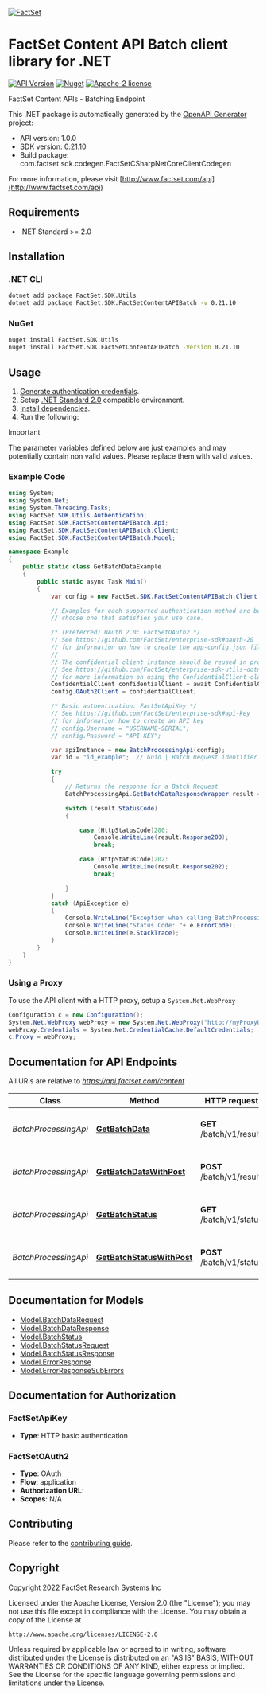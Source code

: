 [![FactSet](https://raw.githubusercontent.com/factset/enterprise-sdk/main/docs/images/factset-logo.svg)](https://www.factset.com)

# FactSet Content API Batch client library for .NET

[![API Version](https://img.shields.io/badge/api-v1.0.0-blue)]()
[![Nuget](https://img.shields.io/badge/nuget-v0.21.10-orange)](https://www.nuget.org/packages/FactSet.SDK.FactSetContentAPIBatch/0.21.10)
[![Apache-2 license](https://img.shields.io/badge/license-Apache2-brightgreen.svg)](https://www.apache.org/licenses/LICENSE-2.0)

FactSet Content APIs - Batching Endpoint

This .NET package is automatically generated by the [OpenAPI Generator](https://openapi-generator.tech) project:

- API version: 1.0.0
- SDK version: 0.21.10
- Build package: com.factset.sdk.codegen.FactSetCSharpNetCoreClientCodegen

For more information, please visit [http://www.factset.com/api](http://www.factset.com/api)

## Requirements

* .NET Standard >= 2.0

## Installation

### .NET CLI

```bash
dotnet add package FactSet.SDK.Utils
dotnet add package FactSet.SDK.FactSetContentAPIBatch -v 0.21.10
```

### NuGet

```bash
nuget install FactSet.SDK.Utils
nuget install FactSet.SDK.FactSetContentAPIBatch -Version 0.21.10
```

## Usage

1. [Generate authentication credentials](../../../../README.md#authentication).
2. Setup [.NET Standard 2.0](https://docs.microsoft.com/en-us/dotnet/standard/net-standard?tabs=net-standard-2-0) compatible environment.
3. [Install dependencies](#installation).
4. Run the following:

> [!IMPORTANT]
> The parameter variables defined below are just examples and may potentially contain non valid values. Please replace them with valid values.

### Example Code

```csharp
using System;
using System.Net;
using System.Threading.Tasks;
using FactSet.SDK.Utils.Authentication;
using FactSet.SDK.FactSetContentAPIBatch.Api;
using FactSet.SDK.FactSetContentAPIBatch.Client;
using FactSet.SDK.FactSetContentAPIBatch.Model;

namespace Example
{
    public static class GetBatchDataExample
    {
        public static async Task Main()
        {
            var config = new FactSet.SDK.FactSetContentAPIBatch.Client.Configuration();

            // Examples for each supported authentication method are below,
            // choose one that satisfies your use case.

            /* (Preferred) OAuth 2.0: FactSetOAuth2 */
            // See https://github.com/FactSet/enterprise-sdk#oauth-20
            // for information on how to create the app-config.json file
            //
            // The confidential client instance should be reused in production environments.
            // See https://github.com/FactSet/enterprise-sdk-utils-dotnet#authentication
            // for more information on using the ConfidentialClient class
            ConfidentialClient confidentialClient = await ConfidentialClient.CreateAsync("/path/to/app-config.json");
            config.OAuth2Client = confidentialClient;

            /* Basic authentication: FactSetApiKey */
            // See https://github.com/FactSet/enterprise-sdk#api-key
            // for information how to create an API key
            // config.Username = "USERNAME-SERIAL";
            // config.Password = "API-KEY";

            var apiInstance = new BatchProcessingApi(config);
            var id = "id_example";  // Guid | Batch Request identifier.

            try
            {
                // Returns the response for a Batch Request
                BatchProcessingApi.GetBatchDataResponseWrapper result = apiInstance.GetBatchData(id);

                switch (result.StatusCode)
                {

                    case (HttpStatusCode)200:
                        Console.WriteLine(result.Response200);
                        break;

                    case (HttpStatusCode)202:
                        Console.WriteLine(result.Response202);
                        break;

                }
            }
            catch (ApiException e)
            {
                Console.WriteLine("Exception when calling BatchProcessingApi.GetBatchData: " + e.Message );
                Console.WriteLine("Status Code: "+ e.ErrorCode);
                Console.WriteLine(e.StackTrace);
            }
        }
    }
}
```

### Using a Proxy

To use the API client with a HTTP proxy, setup a `System.Net.WebProxy`

```csharp
Configuration c = new Configuration();
System.Net.WebProxy webProxy = new System.Net.WebProxy("http://myProxyUrl:80/");
webProxy.Credentials = System.Net.CredentialCache.DefaultCredentials;
c.Proxy = webProxy;
```

## Documentation for API Endpoints

All URIs are relative to *https://api.factset.com/content*

Class | Method | HTTP request | Description
------------ | ------------- | ------------- | -------------
*BatchProcessingApi* | [**GetBatchData**](https://github.com/FactSet/enterprise-sdk/tree/main/code/dotnet/FactSetContentAPIBatch/v1/docs/BatchProcessingApi.md#getbatchdata) | **GET** /batch/v1/result | Returns the response for a Batch Request
*BatchProcessingApi* | [**GetBatchDataWithPost**](https://github.com/FactSet/enterprise-sdk/tree/main/code/dotnet/FactSetContentAPIBatch/v1/docs/BatchProcessingApi.md#getbatchdatawithpost) | **POST** /batch/v1/result | Returns the response for a Batch Request
*BatchProcessingApi* | [**GetBatchStatus**](https://github.com/FactSet/enterprise-sdk/tree/main/code/dotnet/FactSetContentAPIBatch/v1/docs/BatchProcessingApi.md#getbatchstatus) | **GET** /batch/v1/status | Returns the status for a Batch Request
*BatchProcessingApi* | [**GetBatchStatusWithPost**](https://github.com/FactSet/enterprise-sdk/tree/main/code/dotnet/FactSetContentAPIBatch/v1/docs/BatchProcessingApi.md#getbatchstatuswithpost) | **POST** /batch/v1/status | Returns the status for a Batch Request


## Documentation for Models

 - [Model.BatchDataRequest](https://github.com/FactSet/enterprise-sdk/tree/main/code/dotnet/FactSetContentAPIBatch/v1/docs/BatchDataRequest.md)
 - [Model.BatchDataResponse](https://github.com/FactSet/enterprise-sdk/tree/main/code/dotnet/FactSetContentAPIBatch/v1/docs/BatchDataResponse.md)
 - [Model.BatchStatus](https://github.com/FactSet/enterprise-sdk/tree/main/code/dotnet/FactSetContentAPIBatch/v1/docs/BatchStatus.md)
 - [Model.BatchStatusRequest](https://github.com/FactSet/enterprise-sdk/tree/main/code/dotnet/FactSetContentAPIBatch/v1/docs/BatchStatusRequest.md)
 - [Model.BatchStatusResponse](https://github.com/FactSet/enterprise-sdk/tree/main/code/dotnet/FactSetContentAPIBatch/v1/docs/BatchStatusResponse.md)
 - [Model.ErrorResponse](https://github.com/FactSet/enterprise-sdk/tree/main/code/dotnet/FactSetContentAPIBatch/v1/docs/ErrorResponse.md)
 - [Model.ErrorResponseSubErrors](https://github.com/FactSet/enterprise-sdk/tree/main/code/dotnet/FactSetContentAPIBatch/v1/docs/ErrorResponseSubErrors.md)


## Documentation for Authorization


### FactSetApiKey

- **Type**: HTTP basic authentication


### FactSetOAuth2

- **Type**: OAuth
- **Flow**: application
- **Authorization URL**: 
- **Scopes**: N/A


## Contributing

Please refer to the [contributing guide](../../../../CONTRIBUTING.md).

## Copyright

Copyright 2022 FactSet Research Systems Inc

Licensed under the Apache License, Version 2.0 (the "License");
you may not use this file except in compliance with the License.
You may obtain a copy of the License at

    http://www.apache.org/licenses/LICENSE-2.0

Unless required by applicable law or agreed to in writing, software
distributed under the License is distributed on an "AS IS" BASIS,
WITHOUT WARRANTIES OR CONDITIONS OF ANY KIND, either express or implied.
See the License for the specific language governing permissions and
limitations under the License.
